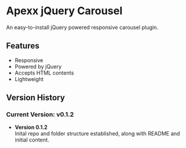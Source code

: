 <h1>Apexx jQuery Carousel</h1>
<p>An easy-to-install jQuery powered responsive carousel plugin.</p>
<h2>Features</h2>
<ul>
  <li>Responsive</li>
  <li>Powered by jQuery</li>
  <li>Accepts HTML contents</li> 
  <li>Lightweight</li>
</ul>
<h2>Version History</h2>
<h3>Current Version: <b>v0.1.2</b></h3>
<ul>
  <li>
    <p><b>Version 0.1.2</b><br />
    Inital repo and folder structure established, along with README and initial content.
    </p>
  </li>
</ul>
